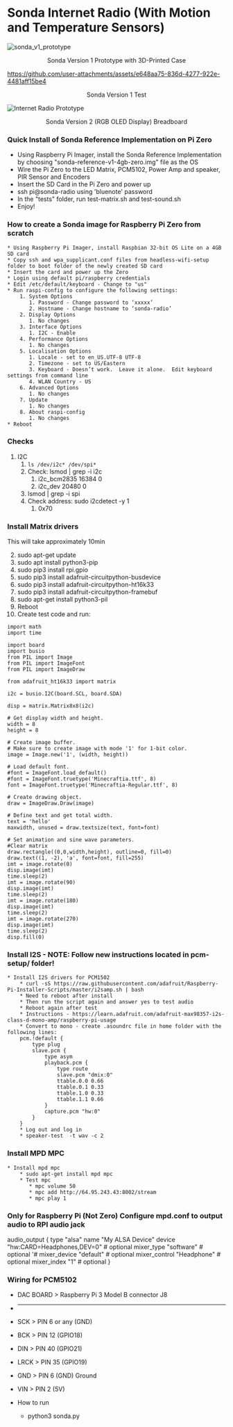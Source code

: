 # Sonda Internet Radio (With Motion and Temperature Sensors) #

![sonda_v1_prototype](https://github.com/user-attachments/assets/d3faf814-c801-4128-a844-7a385bba09ec)

<p align="center">Sonda Version 1 Prototype with 3D-Printed Case</p>



https://github.com/user-attachments/assets/e648aa75-836d-4277-922e-4481aff15be4

<p align="center">Sonda Version 1 Test</p>

![Internet Radio Prototype](https://github.com/reyparma/sonda/blob/main/images/internet_radio_prototype.png)
<p align="center">Sonda Version 2 (RGB OLED Display) Breadboard</p>

### Quick Install of Sonda Reference Implementation on Pi Zero ###
* Using Raspberry Pi Imager, install the Sonda Reference Implementation by choosing "sonda-reference-v1-4gb-zero.img" file as the OS
* Wire the Pi Zero to the LED Matrix, PCM5102, Power Amp and speaker, PIR Sensor and Encoders 
* Insert the SD Card in the Pi Zero and power up
* ssh pi@sonda-radio using 'bluenote' password
* In the "tests" folder, run test-matrix.sh and test-sound.sh
* Enjoy!


### How to create a Sonda image for Raspberry Pi Zero from scratch ###

	* Using Raspberry Pi Imager, install Raspbian 32-bit OS Lite on a 4GB SD card
	* Copy ssh and wpa_supplicant.conf files from headless-wifi-setup folder to boot folder of the newly created SD card
	* Insert the card and power up the Zero
	* Login using default pi/raspberry credentials
    * Edit /etc/default/keyboard - Change to "us"
	* Run raspi-config to configure the following settings:
	    1. System Options
           1. Password - Change password to ‘xxxxx’
           2. Hostname - Change hostname to ‘sonda-radio’
        2. Display Options
           1. No changes
        3. Interface Options
           1. I2C - Enable
        4. Performance Options
           1. No changes
        5. Localisation Options
           1. Locale - set to en_US.UTF-8 UTF-8
           2. Timezone - set to US/Eastern
           3. Keyboard - Doesn’t work.  Leave it alone.  Edit keyboard settings from command line
           4. WLAN Country - US
        6. Advanced Options
           1. No changes
        7. Update
           1. No changes
        8. About raspi-config
           1. No changes
    * Reboot

### Checks ###

1. I2C
    1. ```ls /dev/i2c* /dev/spi*```
    2. Check: lsmod | grep -i i2c
        1. i2c_bcm2835	16384	0
        2. i2c_dev		20480	0
    3. lsmod | grep -i spi
    4. Check address:  sudo i2cdetect -y 1
        1. 0x70


### Install Matrix drivers ###
This will take approximately 10min

2. sudo apt-get update
3. sudo apt install python3-pip
4. sudo pip3 install rpi.gpio
5. sudo pip3 install adafruit-circuitpython-busdevice
6. sudo pip3 install adafruit-circuitpython-ht16k33
7. sudo pip3 install adafruit-circuitpython-framebuf
8. sudo apt-get install python3-pil
9. Reboot
10. Create test code and run:
```
import math
import time

import board
import busio
from PIL import Image
from PIL import ImageFont
from PIL import ImageDraw

from adafruit_ht16k33 import matrix

i2c = busio.I2C(board.SCL, board.SDA)

disp = matrix.Matrix8x8(i2c)

# Get display width and height.
width = 8
height = 8

# Create image buffer.
# Make sure to create image with mode '1' for 1-bit color.
image = Image.new('1', (width, height))

# Load default font.
#font = ImageFont.load_default()
#font = ImageFont.truetype('Minecraftia.ttf', 8)
font = ImageFont.truetype('Minecraftia-Regular.ttf', 8)

# Create drawing object.
draw = ImageDraw.Draw(image)

# Define text and get total width.
text = 'hello'
maxwidth, unused = draw.textsize(text, font=font)

# Set animation and sine wave parameters.
#Clear matrix
draw.rectangle((0,0,width,height), outline=0, fill=0)
draw.text((1, -2), 'a', font=font, fill=255)
imt = image.rotate(0)
disp.image(imt)
time.sleep(2)
imt = image.rotate(90)
disp.image(imt)
time.sleep(2)
imt = image.rotate(180)
disp.image(imt)
time.sleep(2)
imt = image.rotate(270)
disp.image(imt)
time.sleep(2)
disp.fill(0)
```

### Install I2S - NOTE: Follow new instructions located in pcm-setup/ folder! ###
	* Install I2S drivers for PCM1502
	    * curl -sS https://raw.githubusercontent.com/adafruit/Raspberry-Pi-Installer-Scripts/master/i2samp.sh | bash
	    * Need to reboot after install
		* Then run the script again and answer yes to test audio
		* Reboot again after test
		* Instructions - https://learn.adafruit.com/adafruit-max98357-i2s-class-d-mono-amp/raspberry-pi-usage
		* Convert to mono - create .asoundrc file in home folder with the following lines:
		pcm.!default {
            type plug
            slave.pcm {
                type asym
                playback.pcm {
                    type route
                    slave.pcm "dmix:0"
                    ttable.0.0 0.66
                    ttable.0.1 0.33
                    ttable.1.0 0.33
                    ttable.1.1 0.66
                }
                capture.pcm "hw:0"
            }
        }
        * Log out and log in
		* speaker-test  -t wav -c 2
		
### Install MPD MPC ###
	* Install mpd mpc
		* sudo apt-get install mpd mpc
		* Test mpc
		   * mpc volume 50
		   * mpc add http://64.95.243.43:8002/stream
		   * mpc play 1
 
### Only for Raspberry Pi (Not Zero) Configure mpd.conf to output audio to RPI audio jack
audio_output {
		type		"alsa"
	name		"My ALSA Device"
	device		"hw:CARD=Headphones,DEV=0"	# optional
	mixer_type      "software"      # optional
	'#	mixer_device	"default"	# optional
	mixer_control	"Headphone"		# optional
	mixer_index	"1"		# optional
}
    
### Wiring for PCM5102 ###
* DAC BOARD   > Raspberry Pi 3 Model B connector J8
* -----------------------------------------------
* SCK         > PIN 6 or any (GND)
* BCK         > PIN 12    (GPIO18)
* DIN         > PIN 40    (GPIO21)
* LRCK        > PIN 35    (GPIO19)
* GND         > PIN 6     (GND) Ground
* VIN         > PIN 2     (5V)


* How to run
  * python3 sonda.py 
